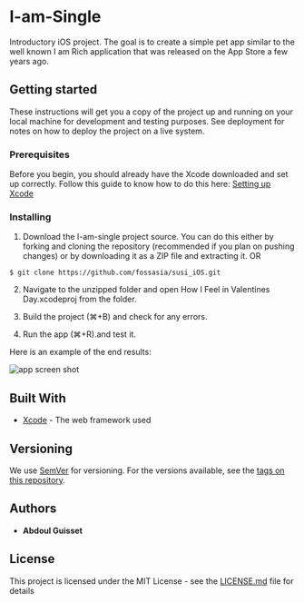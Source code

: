 # I-am-Single

Introductory iOS project. The goal is to create a simple pet app similar to the well known I am Rich application that was released on the App Store a few years ago. 


## Getting started
These instructions will get you a copy of the project up and running on your local machine for development and testing purposes. See deployment for notes on how to deploy the project on a live system.

### Prerequisites

Before you begin, you should already have the Xcode downloaded and set up correctly. Follow this guide to know how to do this here: [Setting up Xcode](https://developer.apple.com/xcode/)

### Installing

1. Download the I-am-single project source. You can do this either by forking and cloning the repository (recommended if you plan on pushing changes) or by downloading it as a ZIP file and extracting it. OR

```$ git clone https://github.com/fossasia/susi_iOS.git```

2. Navigate to the unzipped folder and open How I Feel in Valentines Day.xcodeproj from the folder.

3. Build the project (⌘+B) and check for any errors.

4. Run the app (⌘+R).and test it.

Here is an example of the end results:

![app screen shot](https://github.com/aguisset/I-am-single/blob/master/docs/screen-1.png)

## Built With

* [Xcode](https://developer.apple.com/xcode/) - The web framework used


## Versioning

We use [SemVer](http://semver.org/) for versioning. For the versions available, see the [tags on this repository](https://github.com/your/project/tags). 

## Authors

* **Abdoul Guisset** 


## License

This project is licensed under the MIT License - see the [LICENSE.md](LICENSE.md) file for details
